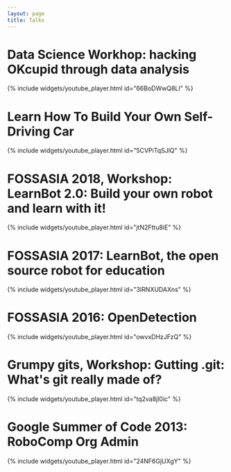 ```yaml
---
layout: page
title: Talks
---
```

# Data Science Workhop: hacking OKcupid through data analysis
{% include widgets/youtube_player.html id="66BoDWwQ8LI" %}
# Learn How To Build Your Own Self-Driving Car
{% include widgets/youtube_player.html id="5CVPiTqSJlQ" %}
# FOSSASIA 2018, Workshop: LearnBot 2.0: Build your own robot and learn with it!
{% include widgets/youtube_player.html id="jtN2Fttu8iE" %}
# FOSSASIA 2017: LearnBot, the open source robot for education
{% include widgets/youtube_player.html id="3IRNXUDAXns" %}
# FOSSASIA 2016: OpenDetection
{% include widgets/youtube_player.html id="owvxDHzJFzQ" %}
# Grumpy gits, Workshop: Gutting .git: What's git really made of?
{% include widgets/youtube_player.html id="tq2va8jl0ic" %}
# Google Summer of Code 2013: RoboComp Org Admin 
{% include widgets/youtube_player.html id="24NF6GjUXgY" %}
